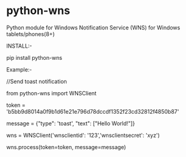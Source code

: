 # python-wns
Python module for Windows Notification Service (WNS) for Windows tablets/phones(8+)

INSTALL:- 

pip install python-wns


Example:- 

//Send toast notification

from python-wns import WNSClient

token = 'b5bb9d8014a0f9b1d61e21e796d78dccdf1352f23cd32812f4850b87'

message = {"type": 'toast', "text": ["Hello World!"]}

wns = WNSClient('wnsclientid':  '123','wnsclientsecret': 'xyz')

wns.process(token=token, message=message)
